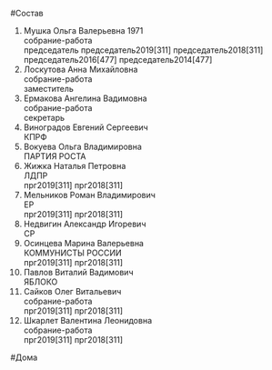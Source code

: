 #Состав  
1. Мушка Ольга Валерьевна 1971  
    собрание-работа  
    председатель председатель2019[311] председатель2018[311] председатель2016[477] председатель2014[477]  
2. Лоскутова Анна Михайловна  
    собрание-работа  
    заместитель  
3. Ермакова Ангелина Вадимовна  
    собрание-работа  
    секретарь  
4. Виноградов Евгений Сергеевич  
    КПРФ  
5. Вокуева Ольга Владимировна  
    ПАРТИЯ РОСТА  
6. Жижка Наталья Петровна  
    ЛДПР  
    прг2019[311] прг2018[311]  
7. Мельников Роман Владимирович  
    ЕР  
    прг2019[311] прг2018[311]  
8. Недвигин Александр Игоревич  
    СР  
9. Осинцева Марина Валерьевна  
    КОММУНИСТЫ РОССИИ  
    прг2019[311] прг2018[311]  
10. Павлов Виталий Вадимович  
    ЯБЛОКО  
11. Сайков Олег Витальевич  
    собрание-работа  
    прг2019[311] прг2018[311]  
12. Шкарлет Валентина Леонидовна  
    собрание-работа  
    прг2019[311] прг2018[311]  
  
#Дома  
